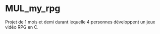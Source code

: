 # MUL_my_rpg
Projet de 1 mois et demi durant lequelle 4 personnes développent un jeux vidéo RPG en C.
